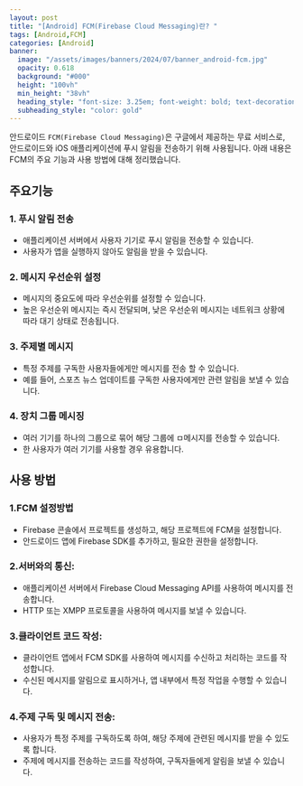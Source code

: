 ```yaml
---
layout: post
title: "[Android] FCM(Firebase Cloud Messaging)란? "
tags: [Android,FCM]
categories: [Android]
banner:
  image: "/assets/images/banners/2024/07/banner_android-fcm.jpg"
  opacity: 0.618
  background: "#000"
  height: "100vh"
  min_height: "38vh"
  heading_style: "font-size: 3.25em; font-weight: bold; text-decoration: underline"
  subheading_style: "color: gold"
--- 
```


안드로이드 `FCM(Firebase Cloud Messaging)`은 구글에서 제공하는 무료 서비스로, <br>
안드로이드와 iOS 애플리케이션에 푸시 알림을 전송하기 위해 사용됩니다. 아래 내용은 FCM의 주요 기능과 사용 방법에 대해 정리했습니다.


## 주요기능

### 1. 푸시 알림 전송
- 애플리케이션 서버에서 사용자 기기로 푸시 알림을 전송할 수 있습니다.
- 사용자가 앱을 실행하지 않아도 알림을 받을 수 있습니다.

### 2. 메시지 우선순위 설정
- 메시지의 중요도에 따라 우선순위를 설정할 수 있습니다.
- 높은 우선순위 메시지는 즉시 전달되며, 낮은 우선순위 메시지는 네트워크 상황에 따라 대기 상태로 전송됩니다.

### 3. 주제별 메시지
- 특정 주제를 구독한 사용자들에게만 메시지를 전송 할 수 있습니다.
- 예를 들어, 스포츠 뉴스 업데이트를 구독한 사용자에게만 관련 알림을 보낼 수 있습니다.

### 4. 장치 그룹 메시징
- 여러 기기를 하나의 그룹으로 묶어 해당 그룹에 ㅁ메시지를 전송할 수 있습니다.
- 한 사용자가 여러 기기를 사용할 경우 유용합니다.


## 사용 방법

### 1.FCM 설정방법
- Firebase 콘솔에서 프로젝트를 생성하고, 해당 프로젝트에 FCM을 설정합니다.
- 안드로이드 앱에 Firebase SDK를 추가하고, 필요한 권한을 설정합니다.

### 2.서버와의 통신:
- 애플리케이션 서버에서 Firebase Cloud Messaging API를 사용하여 메시지를 전송합니다.
- HTTP 또는 XMPP 프로토콜을 사용하여 메시지를 보낼 수 있습니다.


### 3.클라이언트 코드 작성:

- 클라이언트 앱에서 FCM SDK를 사용하여 메시지를 수신하고 처리하는 코드를 작성합니다.
- 수신된 메시지를 알림으로 표시하거나, 앱 내부에서 특정 작업을 수행할 수 있습니다.


### 4.주제 구독 및 메시지 전송:
- 사용자가 특정 주제를 구독하도록 하여, 해당 주제에 관련된 메시지를 받을 수 있도록 합니다.
- 주제에 메시지를 전송하는 코드를 작성하여, 구독자들에게 알림을 보낼 수 있습니다.
